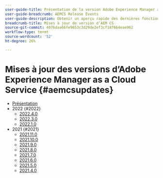 ```yaml
---
user-guide-title: Présentation de la version Adobe Experience Manager as a Cloud Service
user-guide-breadcrumb: AEMCS Release Events
user-guide-description: Obtenir un aperçu rapide des dernières fonctionnalités d’Adobe Experience Manager as a Cloud Service
breadcrumb-title: Mises à jour de version d’AEM CS
source-git-commit: 4076daa66fe9653c3d29de2ef3cf187664eae962
workflow-type: tm+mt
source-wordcount: '52'
ht-degree: 26%

---
```



# Mises à jour des versions d’Adobe Experience Manager as a Cloud Service {#aemcsupdates}

+ [Présentation](overview.md)
+ 2022 {#2022}
   + [2022.4.0](./2022/2022-4-0.md)
   + [2022.3.0](./2022/2022-3-0.md)
   + [2022.1.0](./2022/2022-1-0.md)
+ 2021 {#2021}
   + [2021.11.0](./2021/2021-11-0.md)
   + [2021.10.0](./2021/2021-10-0.md)
   + [2021.9.0](./2021/2021-9-0.md)
   + [2021.8.0](./2021/2021-8-0.md)
   + [2021.7.0](./2021/2021-7-0.md)
   + [2021.6.0](./2021/2021-6-0.md)
   + [2021.5.0](./2021/2021-5-0.md)
   + [2021.4.0](./2021/2021-4-0.md)
